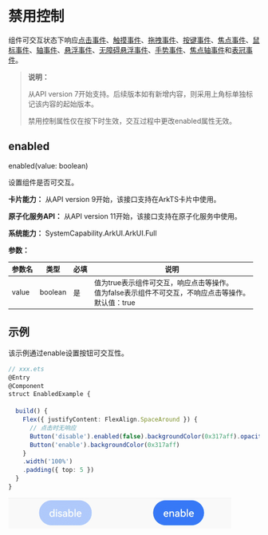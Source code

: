 # 禁用控制

组件可交互状态下响应[点击事件](ts-universal-events-click.md)、[触摸事件](ts-universal-events-touch.md)、[拖拽事件](ts-universal-events-drag-drop.md)、[按键事件](ts-universal-events-key.md)、[焦点事件](ts-universal-focus-event.md)、[鼠标事件](ts-universal-mouse-key.md)、[轴事件](ts-universal-events-axis.md)、[悬浮事件](ts-universal-events-hover.md)、[无障碍悬浮事件](ts-universal-accessibility-hover-event.md)、[手势事件](ts-gesture-settings.md)、[焦点轴事件](ts-universal-events-focus_axis.md)和[表冠事件](ts-universal-events-crown.md)。

>  **说明：**
>
>  从API version 7开始支持。后续版本如有新增内容，则采用上角标单独标记该内容的起始版本。
>
>  禁用控制属性仅在按下时生效，交互过程中更改enabled属性无效。

## enabled

enabled(value: boolean)

设置组件是否可交互。

**卡片能力：** 从API version 9开始，该接口支持在ArkTS卡片中使用。

**原子化服务API：** 从API version 11开始，该接口支持在原子化服务中使用。

**系统能力：** SystemCapability.ArkUI.ArkUI.Full

**参数：** 

| 参数名 | 类型    | 必填 | 说明                                                         |
| ------ | ------- | ---- | ------------------------------------------------------------ |
| value  | boolean | 是   | 值为true表示组件可交互，响应点击等操作。<br/>值为false表示组件不可交互，不响应点击等操作。<br/>默认值：true |


## 示例

该示例通过enable设置按钮可交互性。

```ts
// xxx.ets
@Entry
@Component
struct EnabledExample {

  build() {
    Flex({ justifyContent: FlexAlign.SpaceAround }) {
      // 点击时无响应
      Button('disable').enabled(false).backgroundColor(0x317aff).opacity(0.4)
      Button('enable').backgroundColor(0x317aff)
    }
    .width('100%')
    .padding({ top: 5 })
  }
}
```

![zh-cn_image_0000001219982713](figures/zh-cn_image_0000001219982713.gif)
